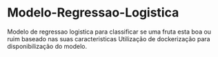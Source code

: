 # Modelo-Regressao-Logistica
 Modelo de regressao logistica para classificar se uma fruta esta boa ou ruim baseado nas suas caracteristicas
Utilização de dockerização para disponibilização do modelo.
